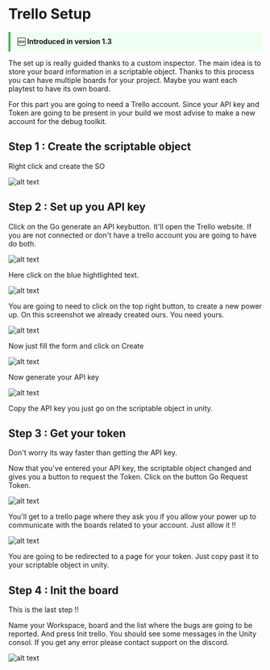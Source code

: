 
# Trello Setup

<div style="border-left: 4px solid #4CAF50; background: #f0fff4; padding: 0.75em 1em; margin: 1em 0;">
  🆕 <strong>Introduced in version 1.3</strong>
</div>

The set up is really guided thanks to a custom inspector. The main idea is to store your board information in a scriptable object. Thanks to this process you can have multiple boards for your project. Maybe you want each playtest to have its own board. 

For this part you are going to need a Trello account. Since your API key and Token are going to be present in your build we most advise to make a new account for the debug toolkit.

## Step 1 : Create the scriptable object
Right click and create the SO

![alt text](../assets/BugReport/CreateSO.png)

## Step 2 : Set up you API key

Click on the Go generate an API keybutton. It'll open the Trello website. If you are not connected or don't have a trello account you are going to have do both.

![alt text](../assets/BugReport/GenerateKeySo.png)

Here click on the blue hightlighted text.

![alt text](../assets/BugReport/ApiLandingpage.png)

You are going to need to click on the top right button, to create a new power up. On this screenshot we already created ours. You need yours.

![alt text](../assets/BugReport/CreatePowerUp.png)

Now just fill the form and click on Create

![alt text](../assets/BugReport/CreateForm.png)

Now generate your API key 

![alt text](../assets/BugReport/APIKey.png)

Copy the API key you just go on the scriptable object in unity. 

## Step 3 : Get your token
Don't worry its way faster than getting the API key. 

Now that you've entered your API key, the scriptable object changed and gives you a button to request the Token. Click on the button Go Request Token.

![alt text](../assets/BugReport/TokenSO.png)

You'll get to a trello page where they ask you if you allow your power up to communicate with the boards related to your account.
Just allow it !! 

![alt text](../assets/BugReport/AllowToken.png)

You are going to be redirected to a page for your token. Just copy past it to your scriptable object in unity.

## Step 4 : Init the board
This is the last step !! 

Name your Workspace, board and the list where the bugs are going to be reported. And press Init trello. You should see some messages in the Unity consol. If you get any error please contact support on the discord.

![alt text](../assets/BugReport/BoardNaming.png)

<div style="page-break-after: always;"></div>